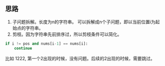 ## 思路

1. 子问题拆解。长度为n的字符串。 可以拆解成n个子问题，即以当前位置i为起始点的字符串。
2. 剪枝。因为字符串先前排序过，所以剪枝条件可以简化。
```python
if i != pos and nums[i-1] == nums[i]:
    continue
```
比如 1222, 第一个2出现的时候，没有问题。后续的2出现的时候，需要跳过。
